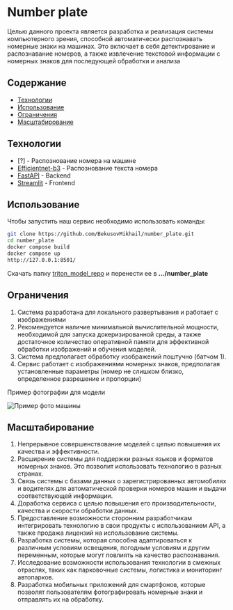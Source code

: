# Number plate
Целью данного проекта является разработка и реализация системы компьютерного зрения, способной автоматически распознавать номерные знаки на машинах. Это включает в себя детектирование и распознавание номеров, а также извлечение текстовой информации с номерных знаков для последующей обработки и анализа

## Содержание
- [Технологии](#технологии)
- [Использование](#использование)
- [Ограничения](#Ограничения)
- [Масштабирование](#Масштабирование)

## Технологии
- [?] - Распознование номера на машине
- [Efficientnet-b3](https://pytorch.org/vision/main/models/generated/torchvision.models.efficientnet_b3) - Распознование текста номера
- [FastAPI](https://fastapi.tiangolo.com/) - Backend
- [Streamlit](https://streamlit.io/) - Frontend

## Использование
Чтобы запустить наш сервис необходимо использовать команды:
```sh
git clone https://github.com/BekusovMikhail/number_plate.git
cd number_plate
docker compose build
docker compose up
http://127.0.0.1:8501/
```

Скачать папку [triton_model_repo](https://drive.google.com/drive/folders/1etL6BM7iIQgXSx4qYWuxnKZDSDmAFVNB?usp=drive_link) и перенести ее в **.../number_plate**

## Ограничения

1. Система разработана для локального развертывания и работает с изображениями
2. Рекомендуется наличие минимальной вычислительной мощности, необходимой для запуска докеризированной среды, а также достаточное количество оперативной памяти для эффективной обработки изображений и обучения моделей.
3. Система предполагает обработку изображений поштучно (батчом 1).
4. Сервис работает с изображениями номерных знаков, предполагая установленные параметры (номер не слишком близко, определенное разрешение и пропорции)

Пример фотографии для модели

![Пример фото машины](https://user-images.githubusercontent.com/78909279/279159171-2a8922e4-e513-4797-aa8d-0a3fb4f3eb73.jpg)


## Масштабирование

1. Непрерывное совершенствование моделей с целью повышения их качества и эффективности.
2. Расширение системы для поддержки разных языков и форматов номерных знаков. Это позволит использовать технологию в разных странах.
3. Связь системы с базами данных о зарегистрированных автомобилях и водителях для автоматической проверки номеров машин и выдачи соответствующей информации.
4. Доработка сервиса с целью повышения его производительности, качества и скорости обработки данных.
5. Предоставление возможности сторонним разработчикам интегрировать технологию в свои продукты с использованием API, а также продажа лицензий на использование системы.
6. Разработка системы, которая способна адаптироваться к различным условиям освещения, погодным условиям и другим переменным, которые могут повлиять на качество распознавания.
7. Исследование возможности использования технологии в смежных отраслях, таких как парковочные системы, логистика и мониторинг автопарков.
8. Разработка мобильных приложений для смартфонов, которые позволят пользователям фотографировать номерные знаки и отправлять их на обработку.
